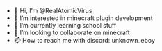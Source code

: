 - 👋 Hi, I’m @RealAtomicVirus
- 👀 I’m interested in minecraft plugin development
- 🌱 I’m currently learning school stuff
- 💞️ I’m looking to collaborate on minecraft
- 📫 How to reach me with discord: unknown_eboy

<!---
RealAtomicVirus/RealAtomicVirus is a ✨ special ✨ repository because its `README.md` (this file) appears on your GitHub profile.
You can click the Preview link to take a look at your changes.
--->
